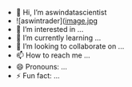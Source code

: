 - 👋 Hi, I’m aswindatascientist
- ![aswintrader]([image.jpg]([https://github.com/aswintrader/aswintrader/blob/main/Aswin%20pic.jpg?raw=true])
- 👀 I’m interested in ...
- 🌱 I’m currently learning ...
- 💞️ I’m looking to collaborate on ...
- 📫 How to reach me ...
- 😄 Pronouns: ...
- ⚡ Fun fact: ...

<!---
aswintrader/aswintrader is a ✨ special ✨ repository because its `README.md` (this file) appears on your GitHub profile.
You can click the Preview link to take a look at your changes.
--->
